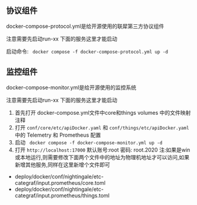 ## 协议组件 

docker-compose-protocol.yml是给开源使用的联犀第三方协议组件

注意需要先启动run-xx 下面的服务这里才能启动

启动命令: ` docker compose -f docker-compose-protocol.yml up -d`

## 监控组件

docker-compose-monitor.yml是给开源使用的监控系统

注意需要先启动run-xx 下面的服务这里才能启动
1. 首先打开 docker-compose.yml文件中core和things volumes 中的文件映射注释
2. 打开 `conf/core/etc/apiDocker.yaml` 和 `conf/things/etc/apiDocker.yaml` 中的 Telemetry 和 Prometheus 配置
3. 启动 ` docker compose -f docker-compose-monitor.yml up -d`
4. 打开 `http://localhost:17000` 默认账号:root 密码: root.2020
注:如果是win或本地运行,则需要修改下面两个文件中的地址为物理机地址才可以访问,如果新增其他服务,同样在这里新增个文件即可
* deploy/docker/conf/nightingale/etc-categraf/input.prometheus/core.toml
* deploy/docker/conf/nightingale/etc-categraf/input.prometheus/things.toml
